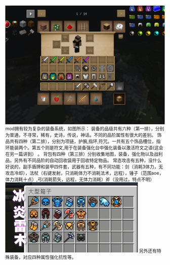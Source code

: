 ![Example](1.png)
mod拥有较为复杂的装备系统，如图所示：
装备的品级共有六种（第一排），分别为普通，不寻常，稀有，史诗，传说，神话。不同的品阶属性有很大的差别。
饰品共有四种（第二排），分别为项链，护腕,指环,符咒。一共有五个饰品槽位，指环能装两个。第五个则是符文,用于在装备强化台中强化装备以激活符文之语(这会在另一篇讲到） 。
背包有四种（第三排）分别收集地图，装备，强化物以及战利品，另外有不同品阶的自动回收袋用于回收特定物品。
常态攻击有五种，没什么好说的，副手盾牌和装甲四件套，武器有五种，有不同功能：剑（消耗3体力，无攻击冷却），法杖（右键发射，只消耗体力不消耗法术，远程），锤子（范围aoe，体力消耗十点）,弓(消耗箭矢，远程，无体力消耗）斧（没用过，特点不明）
![Example](12.png)
另外还有特殊装备，对应四种属性强化抗性等。